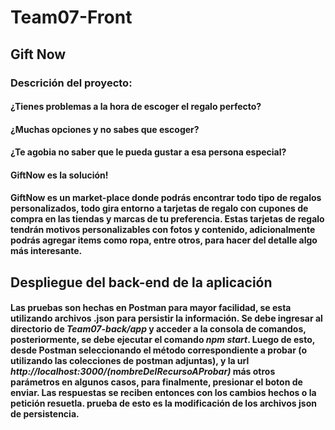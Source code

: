 # Team07-Front
## Gift Now
### Descrición del proyecto:
#### ¿Tienes problemas a la hora de escoger el regalo perfecto?
#### ¿Muchas opciones y no sabes que escoger?
#### ¿Te agobia no saber que le pueda gustar a esa persona especial?
#### GiftNow es la solución!
#### GiftNow es un market-place donde podrás encontrar todo tipo de regalos personalizados, todo gira entorno a tarjetas de regalo con cupones de compra en las tiendas y marcas de tu preferencia. Estas tarjetas de regalo tendrán motivos personalizables con fotos y contenido, adicionalmente podrás agregar items como ropa, entre otros, para hacer del detalle algo más interesante.

## Despliegue del back-end de la aplicación
#### Las pruebas son hechas en Postman para mayor facilidad, se esta utilizando archivos .json para persistir la información. Se debe ingresar al directorio de *Team07-back/app* y acceder a la consola de comandos, posteriormente, se debe ejecutar el comando *npm start*. Luego de esto, desde Postman seleccionando el método correspondiente a probar (o utilizando las colecciones de postman adjuntas), y la url *http://localhost:3000/(nombreDelRecursoAProbar)* más otros parámetros en algunos casos, para finalmente, presionar el boton de enviar. Las respuestas se reciben entonces con los cambios hechos o la petición resuetla. prueba de esto es la modificación de los archivos json de persistencia. 
